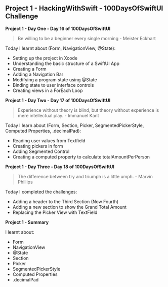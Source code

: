 ## Project 1 - HackingWithSwift - 100DaysOfSwiftUI Challenge

**Project 1 - Day One - Day 16 of 100DaysOfSwiftUI**

> Be willing to be a beginner every single morning - Meister Eckhart

Today I learnt about (Form, NavigationView, @State):

- Setting up the project in Xcode
- Understanding the basic structure of a SwiftUI App
- Creating a Form
- Adding a Navigation Bar
- Modifying a program state using @State
- Binding state to user interface controls
- Creating views in a ForEach Loop

**Project 1 - Day Two - Day 17 of 100DaysOfSwiftUI**

> Experience without theory is blind, but theory without experience is mere intellectual play. - Immanuel Kant 

Today I learn about (Form, Section, Picker, SegmentedPickerStyle, Computed Properties, .decimalPad):

- Reading user values from Textfield
- Creating pickers in form
- Adding Segmented Control
- Creating a computed property to calculate totalAmountPerPerson

**Project 1 - Day Three - Day 18 of 100DaysOfSwiftUI**

> The difference between try and triumph is a little umph. - Marvin Phillips

Today I completed the challenges:

- Adding a header to the Third Section (Now Fourth)
- Adding a new section to show the Grand Total Amount
- Replacing the Picker View with TextField

**Project 1 - Summary**

I learnt about:

- Form
- NavigationView
- @State
- Section
- Picker
- SegmentedPickerStyle
- Computed Properties
- .decimalPad
